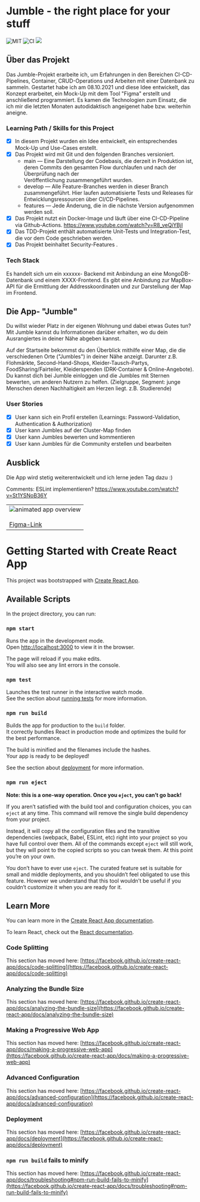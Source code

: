 # Jumble - the right place for your stuff

![MIT](https://img.shields.io/badge/license-MIT-blue.svg)
![CI](https://github.com/nbrownie1990/jumble/workflows/Build%20and%20deploy/badge.svg)
[![](https://img.shields.io/docker/image-size/nbrownie/jumble)](https://hub.docker.com/r/nbrownie/jumble)

<table border="0" >
 <tr>
<h2>Über das Projekt</h2>

Das Jumble-Projekt erarbeite ich, um Erfahrungen in den Bereichen CI-CD-Pipelines, Container, CRUD-Operations und Arbeiten mit einer Datenbank zu sammeln. Gestartet habe ich am 08.10.2021 und diese Idee entwickelt, das Konzept erarbeitet, ein Mock-Up mit dem Tool "Figma" erstellt und anschließend programmiert. Es kamen die Technologien zum Einsatz, die ich mir die letzten Monaten autodidaktisch angeigenet habe bzw. weiterhin aneigne.

### Learning Path / Skills for this Project

- [x] In diesem Projekt wurden ein Idee entwickelt, ein entsprechendes Mock-Up und Use-Cases erstellt.
- [x] Das Projekt wird mit Git und den folgenden Branches versioniert.
  - main — Eine Darstellung der Codebasis, die derzeit in Produktion ist, deren Commits den gesamten Flow durchlaufen und nach der Überprüfung nach der  
     Veröffentlichung zusammengeführt wurden.
  - develop — Alle Feature-Branches werden in dieser Branch zusammengeführt. Hier laufen automatisierte Tests und Releases für
    Entwicklungsressourcen über CI/CD-Pipelines.
  - features — Jede Änderung, die in die nächste Version aufgenommen werden soll.
- [x] Das Projekt nutzt ein Docker-Image und läuft über eine CI-CD-Pipeline via Github-Actions. https://www.youtube.com/watch?v=R8_veQiYBjI
- [x] Das TDD-Projekt enthält automatisierte Unit-Tests und Integration-Test, die vor dem Code geschrieben werden.
- [x] Das Projekt beinhaltet Security-Features .

### Tech Stack

Es handelt sich um ein xxxxxx- Backend mit Anbindung an eine MongoDB-Datenbank und einem XXXX-Frontend.
Es gibt eine Anbindung zur MapBox-API für die Ermittlung der Addresskoordinaten und zur Darstellung der Map im Frontend.

## Die App- "Jumble"

Du willst wieder Platz in der eigenen Wohnung und dabei etwas Gutes tun?
Mit Jumble kannst du Informationen darüber erhalten, wo du dein Ausrangiertes in deiner Nähe abgeben kannst.

Auf der Startseite bekommst du den Überblick mithilfe einer Map, die die verschiedenen Orte ("Jumbles") in deiner Nähe anzeigt.
Darunter z.B. Flohmärkte, Second-Hand-Shops, Kleider-Tausch-Partys, FoodSharing/Fairteiler, Kleiderspenden (DRK-Container & Online-Angebote).
Du kannst dich bei Jumble einloggen und die Jumbles mit Sternen bewerten, um anderen Nutzern zu helfen.
(Zielgruppe, Segment: junge Menschen denen Nachhaltigkeit am Herzen liegt. z.B. Studierende)

### User Stories

- [x] User kann sich ein Profil erstellen (Learnings: Password-Validation, Authentication & Authorization)
- [x] User kann Jumbles auf der Cluster-Map finden
- [x] User kann Jumbles bewerten und kommentieren
- [x] User kann Jumbles für die Community erstellen und bearbeiten

## Ausblick

Die App wird stetig weiterentwickelt und ich lerne jeden Tag dazu :)

Comments:
ESLint implementieren? https://www.youtube.com/watch?v=St1YSNoB36Y

</td>
   <td><img src="public/appOverview.gif" alt="animated app overview"> <br> <br>
  <a href="https://www.figma.com/file/fFAz3ql0dams5Xqsq6an8L/Jumble-Mockup?node-id=33%3A444">Figma-Link</a>
  </td>
 </tr>
</table>

# Getting Started with Create React App

This project was bootstrapped with [Create React App](https://github.com/facebook/create-react-app).

## Available Scripts

In the project directory, you can run:

### `npm start`

Runs the app in the development mode.\
Open [http://localhost:3000](http://localhost:3000) to view it in the browser.

The page will reload if you make edits.\
You will also see any lint errors in the console.

### `npm test`

Launches the test runner in the interactive watch mode.\
See the section about [running tests](https://facebook.github.io/create-react-app/docs/running-tests) for more information.

### `npm run build`

Builds the app for production to the `build` folder.\
It correctly bundles React in production mode and optimizes the build for the best performance.

The build is minified and the filenames include the hashes.\
Your app is ready to be deployed!

See the section about [deployment](https://facebook.github.io/create-react-app/docs/deployment) for more information.

### `npm run eject`

**Note: this is a one-way operation. Once you `eject`, you can’t go back!**

If you aren’t satisfied with the build tool and configuration choices, you can `eject` at any time. This command will remove the single build dependency from your project.

Instead, it will copy all the configuration files and the transitive dependencies (webpack, Babel, ESLint, etc) right into your project so you have full control over them. All of the commands except `eject` will still work, but they will point to the copied scripts so you can tweak them. At this point you’re on your own.

You don’t have to ever use `eject`. The curated feature set is suitable for small and middle deployments, and you shouldn’t feel obligated to use this feature. However we understand that this tool wouldn’t be useful if you couldn’t customize it when you are ready for it.

## Learn More

You can learn more in the [Create React App documentation](https://facebook.github.io/create-react-app/docs/getting-started).

To learn React, check out the [React documentation](https://reactjs.org/).

### Code Splitting

This section has moved here: [https://facebook.github.io/create-react-app/docs/code-splitting](https://facebook.github.io/create-react-app/docs/code-splitting)

### Analyzing the Bundle Size

This section has moved here: [https://facebook.github.io/create-react-app/docs/analyzing-the-bundle-size](https://facebook.github.io/create-react-app/docs/analyzing-the-bundle-size)

### Making a Progressive Web App

This section has moved here: [https://facebook.github.io/create-react-app/docs/making-a-progressive-web-app](https://facebook.github.io/create-react-app/docs/making-a-progressive-web-app)

### Advanced Configuration

This section has moved here: [https://facebook.github.io/create-react-app/docs/advanced-configuration](https://facebook.github.io/create-react-app/docs/advanced-configuration)

### Deployment

This section has moved here: [https://facebook.github.io/create-react-app/docs/deployment](https://facebook.github.io/create-react-app/docs/deployment)

### `npm run build` fails to minify

This section has moved here: [https://facebook.github.io/create-react-app/docs/troubleshooting#npm-run-build-fails-to-minify](https://facebook.github.io/create-react-app/docs/troubleshooting#npm-run-build-fails-to-minify)

